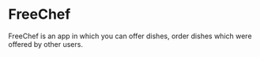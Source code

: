 # FreeChef
FreeChef is an app in which you can offer dishes, order dishes which were offered by other users.  
